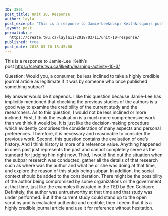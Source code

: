 ```yaml
---
ID: 3801
post_title: Unit 10, Response
author: layla
post_excerpt: 'This is a response to Jamie-Lee&nbsp; Keith&rsquo;s post&nbsp;https://create.twu.ca/jlkeith/learning-activity-10-3/ Question:&nbsp;Would you, a consumer, be less inclined to take a highly credible journal article as legitimate if it was by someone who once published something subpar? My answer would be it depends. I like this question because Jamie-Lee has implicitly mentioned that checking the previous studies of &hellip; <p><a href="https://create.twu.ca/layla11/2018/03/11/unit-10-response/">Continue reading<span> "Unit 10, Response"</span></a></p>'
layout: post
permalink: >
  https://create.twu.ca/layla11/2018/03/11/unit-10-response/
published: true
post_date: 2018-03-10 18:45:00
---
```

This is a response to Jamie-Lee  Keith&#8217;s post <a href="https://create.twu.ca/jlkeith/learning-activity-10-3/">https://create.twu.ca/jlkeith/learning-activity-10-3/</a>

Question: Would you, a consumer, be less inclined to take a highly credible journal article as legitimate if it was by someone who once published something subpar?

My answer would be it depends. I like this question because Jamie-Lee has implicitly mentioned that checking the previous studies of the authors is a good way to examine the credibility of the current study and the researchers. As to this question, I would not be less inclined or more inclined. First, I think the evaluation is a much more comprehensive work than we think it would be. It is just like the decision-making procedure which evidently comprises the consideration of many aspects and personal preferences. Therefore, it is necessary and reasonable to consider the previous work. Second, this question contains the evaluation of one&#8217;s history. And I think history is more of a reference value. Anything happened in one&#8217;s past just represents the past and cannot completely serve as the standard for judging him right now. Third, I would find out the situation when the subpar research was conducted, gather all the details of that research such as where was the author and what he or she was doing at that time, and explore the reason of this study being subpar. In addition, the social context should be added to the consideration. There might be the possibility of the author being compromised by some organizations or the government at that time, just like the examples illustrated in the TED by Ben Goldacre. Definitely, the author was untrustworthy at that time and that study was under performed. But if the current study could stand up to the open scrutiny and is evaluated authentic and credible, then I deem that it is a highly credible journal article and use it for reference without hesitation.